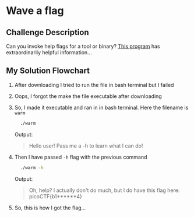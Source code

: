 # Wave a flag

## Challenge Description
Can you invoke help flags for a tool or binary? [This program](https://mercury.picoctf.net/static/fc1d77192c544314efece5dd309092e3/warm) has extraordinarily helpful information...

## My Solution Flowchart
1. After downloading I tried to run the file in bash terminal but I failed
2. Oops, I forgot the make the file executable after downloading
3. So, I made it executable and ran in in bash terminal. Here the filename is `warm`
   ```bash
     ./warm
   ```
   Output:
   > Hello user! Pass me a -h to learn what I can do!
4. Then I have passed `-h` flag with the previous command
   ```bash
     ./warm -h
   ```
   Output:
   > Oh, help? I actually don't do much, but I do have this flag here: picoCTF{b1******4}
   
5. So, this is how I got the flag...

